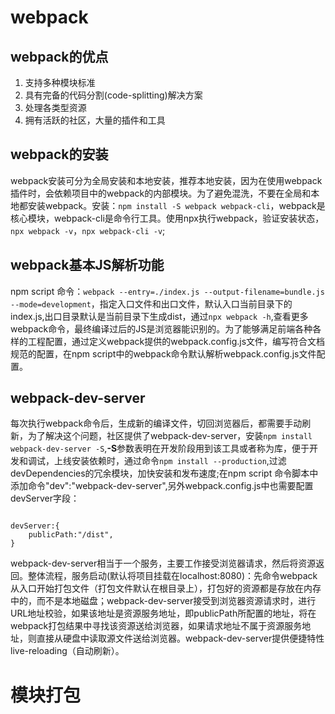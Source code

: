 # webpack


## webpack的优点
1. 支持多种模块标准
2. 具有完备的代码分割(code-splitting)解决方案
3. 处理各类型资源
4. 拥有活跃的社区，大量的插件和工具


## webpack的安装
webpack安装可分为全局安装和本地安装，推荐本地安装，因为在使用webpack插件时，会依赖项目中的webpack的内部模块。为了避免混洗，不要在全局和本地都安装webpack。安装：`npm install -S webpack webpack-cli`，webpack是核心模块，webpack-cli是命令行工具。使用npx执行webpack，验证安装状态，`npx webpack -v`，`npx webpack-cli -v`;

## webpack基本JS解析功能
npm script 命令：`webpack --entry=./index.js --output-filename=bundle.js --mode=development`，指定入口文件和出口文件，默认入口当前目录下的index.js,出口目录默认是当前目录下生成dist，通过`npx webpack -h`,查看更多webpack命令，最终编译过后的JS是浏览器能识别的。为了能够满足前端各种各样的工程配置，通过定义webpack提供的webpack.config.js文件，编写符合文档规范的配置，在npm script中的webpack命令默认解析webpack.config.js文件配置。

## webpack-dev-server
每次执行webpack命令后，生成新的编译文件，切回浏览器后，都需要手动刷新，为了解决这个问题，社区提供了webpack-dev-server，安装`npm install webpack-dev-server -S`,**-S**参数表明在开发阶段用到该工具或者称为库，便于开发和调试，上线安装依赖时，通过命令`npm install --production`,过滤devDependencies的冗余模块，加快安装和发布速度;在npm script 命令脚本中添加命令"dev":"webpack-dev-server",另外webpack.config.js中也需要配置devServer字段：
```

devServer:{
    publicPath:"/dist",
}

```
webpack-dev-server相当于一个服务，主要工作接受浏览器请求，然后将资源返回。整体流程，服务启动(默认将项目挂载在localhost:8080)：先命令webpack从入口开始打包文件（打包文件默认在根目录上），打包好的资源都是存放在内存中的，而不是本地磁盘；webpack-dev-server接受到浏览器资源请求时，进行URL地址校验，如果该地址是资源服务地址，即publicPath所配置的地址，将在webpack打包结果中寻找该资源送给浏览器，如果请求地址不属于资源服务地址，则直接从硬盘中读取源文件送给浏览器。webpack-dev-server提供便捷特性live-reloading（自动刷新）。

# 模块打包